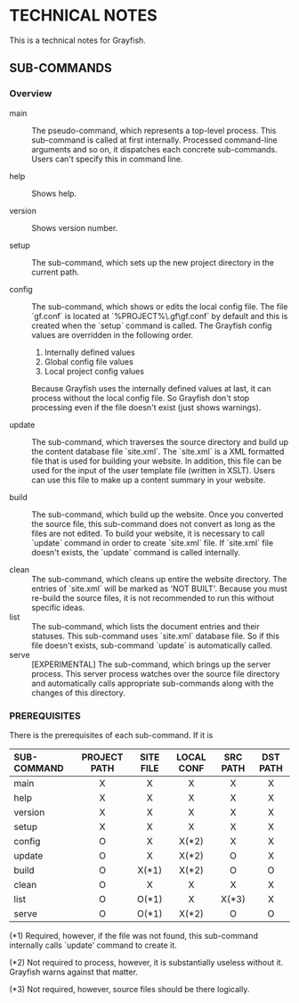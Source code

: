 TECHNICAL NOTES
===============

This is a technical notes for Grayfish.


SUB-COMMANDS
------------

### Overview

  <dl>
    <dt>main</dt>
    <dd>
      <p>The pseudo-command, which represents a top-level process. This sub-command is called at first internally. Processed command-line arguments and so on, it dispatches each concrete sub-commands. Users can't specify this in command line.</p>
    </dd>
    <dt>help</dt>
    <dd>
      <p>Shows help.</p>
    </dd>
    <dt>version</dt>
    <dd>
      <p>Shows version number.</p>
    </dd>
    <dt>setup</dt>
    <dd>
      <p>The sub-command, which sets up the new project directory in the current path.</p>
    </dd>
    <dt>config</dt>
    <dd>
      <p>The sub-command, which shows or edits the local config file. The file `gf.conf` is located at `%PROJECT%\.gf\gf.conf` by default and this is created when the `setup` command is called. The Grayfish config values are overridden in the following order.</p>
      <ol>
        <li>Internally defined values</li>
        <li>Global config file values</li>
        <li>Local project config values</li>
      </ol>
      <p>Because Grayfish uses the internally defined values at last, it can process without the local config file. So Grayfish don't stop processing even if the file doesn't exist (just shows warnings).</>
    </dd>
    <dt>update</dt>
    <dd>
      <p>The sub-command, which traverses the source directory and build up the content database file `site.xml`. The `site.xml` is a XML formatted file that is used for building your website. In addition, this file can be used for the input of the user template file (written in XSLT). Users can use this file to make up a content summary in your website.</p>
    </dd>
    <dt>build</dt>
    <dd>
      <p>The sub-command, which build up the website. Once you converted the source file, this sub-command does not convert as long as the files are not edited. To build your website, it is necessary to call `update` command in order to create `site.xml` file. If `site.xml` file doesn't exists, the `update` command is called internally.</p>
    </dd>
    <dt>clean</dt>
    <dd>The sub-command, which cleans up entire the website directory. The entries of `site.xml` will be marked as 'NOT BUILT'. Because you must re-build the source files, it is not recommended to run this without specific ideas. </dd>
    <dt>list</dt>
    <dd>The sub-command, which lists the document entries and their statuses. This sub-command uses `site.xml` database file. So if this file doesn't exists, sub-command `update` is automatically called.</dd>
    <dt>serve</dt>
    <dd>[EXPERIMENTAL] The sub-command, which brings up the server process. This server process watches over the source file directory and automatically calls appropriate sub-commands along with the changes of this directory.</dd>
  </dl>

### PREREQUISITES

  There is the prerequisites of each sub-command. If it is 


  | SUB-COMMAND | PROJECT PATH | SITE FILE | LOCAL CONF | SRC PATH | DST PATH |
  |:------------|:------------:|:---------:|:----------:|:--------:|:--------:|
  | main        |      X       |     X     |     X      |    X     |    X     |
  | help        |      X       |     X     |     X      |    X     |    X     |
  | version     |      X       |     X     |     X      |    X     |    X     |
  | setup       |      X       |     X     |     X      |    X     |    X     |
  | config      |      O       |     X     |     X(*2)  |    X     |    X     |
  | update      |      O       |     X     |     X(*2)  |    O     |    X     |
  | build       |      O       |     X(*1) |     X(*2)  |    O     |    O     |
  | clean       |      O       |     X     |     X      |    X     |    X     |
  | list        |      O       |     O(*1) |     X      |    X(*3) |    X     |
  | serve       |      O       |     O(*1) |     X(*2)  |    O     |    O     |


(*1) Required, however, if the file was not found, this sub-command internally
     calls `update' command to create it.

(*2) Not required to process, however, it is substantially useless without it.
     Grayfish warns against that matter.

(*3) Not required, however, source files should be there logically.
